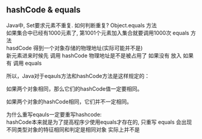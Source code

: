 ## hashCode & equals
Java中, Set要求元素不重复. 如何判断重复?  Object.equals 方法<br>
如果集合中已经有1000元素了, 第1001个元素加入集合就要调用1000次 equals 方法<br>
hasdCode 得到一个对象存储的物理地址(实际可能并不是)<br>
新元素进来时候先 调用 hashCode 物理地址是不是被占用了 如果没有 放入 如果有 调用 equals

所以，Java对于eqauls方法和hashCode方法是这样规定的：

如果两个对象相同，那么它们的hashCode值一定要相同。

如果两个对象的hashCode相同，它们并不一定相同。

为什么重写eqauls一定要重写hashcode:<br>
hashCode本来就是为了提高程序少使用equals才存在的, 只重写 equals 会出现 不同类型对象的特征相同和判定是相同对象 实际上并不是

